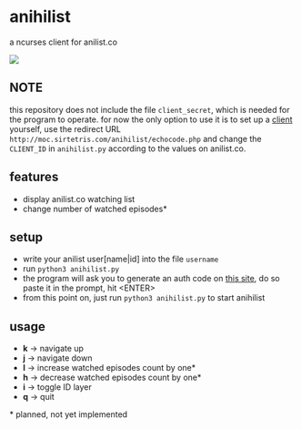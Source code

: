 anihilist
=========
a ncurses client for anilist.co

![](http://moc.sirtetris.com/anihilist.png)

NOTE
----
this repository does not include the file `client_secret`, which is needed for the program to operate. for now the only option to use it is to set up a [client](http://anilist.co/developer) yourself, use the redirect URL `http://moc.sirtetris.com/anihilist/echocode.php` and change the `CLIENT_ID` in `anihilist.py` according to the values on anilist.co.

features
--------
* display anilist.co watching list
* change number of watched episodes\*

setup
-----
* write your anilist user[name|id] into the file `username`
* run `python3 anihilist.py`
* the program will ask you to generate an auth code on [this site](http://moc.sirtetris.com/anihilist/echocode.php), do so paste it in the prompt, hit \<ENTER>
* from this point on, just run `python3 anihilist.py` to start anihilist

usage
-----
* **k** -> navigate up
* **j** -> navigate down
* **l** -> increase watched episodes count by one\*
* **h** -> decrease watched episodes count by one\*
* **i** -> toggle ID layer
* **q** -> quit

\* planned, not yet implemented
